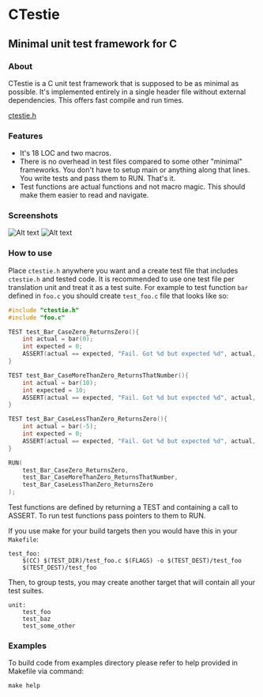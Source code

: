 CTestie
===========
Minimal unit test framework for C
-----------
### About
CTestie is a C unit test framework that is supposed to be as minimal as possible. It's implemented entirely in a single header file without external dependencies. This offers fast compile and run times.  
  
[ctestie.h](https://github.com/stronka/CTestie/blob/master/src/include/ctestie.h)
### Features
* It's 18 LOC and two macros.
* There is no overhead in test files compared to some other "minimal" frameworks. You don't have to setup main or anything along that lines. You write tests and pass them to RUN. That's it.
* Test functions are actual functions and not macro magic. This should make them easier to read and navigate.
### Screenshots
![Alt text](/../screenshots/screenshots/success.png?raw=true "Success")
![Alt text](/../screenshots/screenshots/failure.png?raw=true "Failure")
### How to use
Place `ctestie.h` anywhere you want and a create test file that includes `ctestie.h` and tested code. It is recommended to use one test file per translation unit and treat it as a test suite.
For example to test function `bar` defined in `foo.c` you should create `test_foo.c` file that looks like so:

```C
#include "ctestie.h"
#include "foo.c"

TEST test_Bar_CaseZero_ReturnsZero(){
    int actual = bar(0);
    int expected = 0;
    ASSERT(actual == expected, "Fail. Got %d but expected %d", actual, expected);
}

TEST test_Bar_CaseMoreThanZero_ReturnsThatNumber(){
    int actual = bar(10);
    int expected = 10;
    ASSERT(actual == expected, "Fail. Got %d but expected %d", actual, expected);
}

TEST test_Bar_CaseLessThanZero_ReturnsZero(){
    int actual = bar(-5);
    int expected = 0;
    ASSERT(actual == expected, "Fail. Got %d but expected %d", actual, expected);
}

RUN(
    test_Bar_CaseZero_ReturnsZero,
    test_Bar_CaseMoreThanZero_ReturnsThatNumber,
    test_Bar_CaseLessThanZero_ReturnsZero
);
```
  
Test functions are defined by returning a TEST and containing a call to ASSERT. To run test functions pass pointers to them to
RUN.  
  
If you use make for your build targets then you would have this in your `Makefile`:   
```make
test_foo:
	$(CC) $(TEST_DIR)/test_foo.c $(FLAGS) -o $(TEST_DEST)/test_foo
	$(TEST_DEST)/test_foo
```
Then, to group tests, you may create another target that will contain all your test suites.  
```make
unit:
	test_foo
	test_baz
	test_some_other
```
### Examples
To build code from examples directory please refer to help provided in Makefile via command:  
  
`make help`
